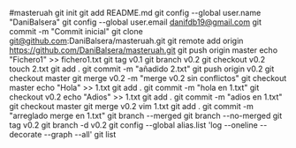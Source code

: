 #masteruah
git init
git add README.md
git config --global user.name "DaniBalsera"
git config --global user.email danifdb19@gmail.com
git commit -m "Commit inicial"
git clone git@github.com:DaniBalsera/masteruah.git
git remote add origin https://github.com/DaniBalsera/masteruah.git
git push origin master
echo "Fichero1" >> fichero1.txt
git tag  v0.1
git branch v0.2
git checkout v0.2
touch 2.txt
git add .
git commit -m "añadido 2.txt"
git push origin v0.2
git checkout master
git merge v0.2 -m "merge v0.2 sin conflictos"
git checkout master
echo "Hola" >> 1.txt
git add .
git commit -m "hola en 1.txt"
git checkout v0.2
echo "Adios" >> 1.txt
git add .
git commit -m "adios en 1.txt"
git checkout master
git merge v0.2
vim 1.txt
git add .
git commit -m "arreglado merge en 1.txt"
git branch --merged
git branch --no-merged
git tag v0.2
git branch -d v0.2
git config --global alias.list 'log --oneline --decorate --graph --all'
git list
